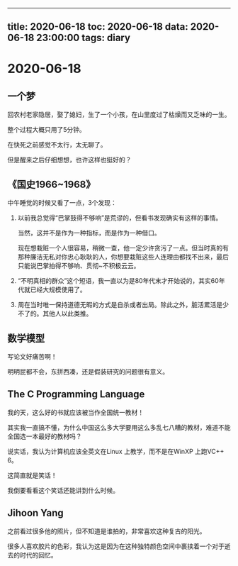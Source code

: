 
---
title: 2020-06-18
toc: 2020-06-18
data: 2020-06-18 23:00:00
tags: diary
---


# 2020-06-18

## 一个梦

回农村老家隐居，娶了媳妇，生了一个小孩，在山里度过了枯燥而又乏味的一生。

整个过程大概只用了5分钟。

在快死之前感觉不太行，太无聊了。



但是醒来之后仔细想想，也许这样也挺好的？

## 《国史1966~1968》

中午睡觉的时候又看了一点，3个发现：

1. 以前我总觉得“巴掌鼓得不够响”是荒谬的，但看书发现确实有这样的事情。

   当然，这并不是作为一种指标，而是作为一种借口。

   现在想栽赃一个人很容易，稍微一查，他一定少许贪污了一点。但当时真的有那种廉洁无私对你忠心耿耿的人，你想要栽赃这些人连理由都找不出来，最后只能说巴掌拍得不够响、贯彻~不积极云云。

2. “不明真相的群众”这个短语，我一直以为是80年代末才开始说的，其实60年代就已经大规模使用了。
3. 周在当时唯一保持道德无暇的方式是自杀或者出局。除此之外，脏活累活是少不了的。其他人以此类推。

## 数学模型

写论文好痛苦啊！

明明屁都不会，东拼西凑，还是假装研究的问题很有意义。

## The C Programming Language

我的天，这么好的书就应该被当作全国统一教材！

其实我一直搞不懂，为什么中国这么多大学要用这么多乱七八糟的教材，难道不能全国选一本最好的教材吗？

说实话，我认为计算机应该全英文在Linux 上教学，而不是在WinXP 上跑VC++ 6。

这简直就是笑话！

我倒要看看这个笑话还能讲到什么时候。

## Jihoon Yang

之前看过很多他的照片，但不知道是谁拍的，非常喜欢这种复古的阳光。

很多人喜欢胶片的色彩，我认为这是因为在这种独特颜色空间中裹挟着一个对于逝去的时代的回忆。

